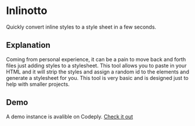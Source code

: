 # Inlinotto
Quickly convert inline styles to a style sheet in a few seconds.
## Explanation
Coming from personal experience, it can be a pain to move back and forth files just adding styles to a stylesheet. This tool allows you to paste in your HTML and it will strip the styles and assign a random id to the elements and generate a stylesheet for you. This tool is very basic and is designed just to help with smaller projects.
## Demo
A demo instance is avalible on Codeply.
[Check it out](https://codeply.com/v/nf1eVNwgNj)

